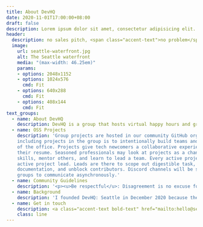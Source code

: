 ```yaml
---
title: About DevHQ
date: 2020-11-01T17:00:00+08:00
draft: false
description: Lorem ipsum dolor sit amet, consectetur adipisicing elit. Dolores porro voluptas esse natus nemo aperiam asperiores velit neque, magni molestiae!
header:
  description: no sales pitch, <span class="accent-text">no problem</span>.
  image:
    url: seattle-waterfront.jpg
    alt: The Seattle waterfront
    media: "(max-width: 46.25em)"
    params:
    - options: 2048x1152
    - options: 1024x576
      cmd: Fit
    - options: 640x288
      cmd: Fit
    - options: 408x144
      cmd: Fit
text_groups:
  - name: About DevHQ
    description: DevHQ is a group that hosts virtual happy hours and group projects. Events are a mix of group games, open discussion, and project updates, and are free to attend. There's no pressure to work on the team projects, so feel free to come just for the happy hours.
  - name: OSS Projects
    description: 'Group projects are hosted in our community GitHub organization. During events, we will breakout into groups for project-based discussions. The purpose of
    including projects in the group is to intentionally build teams and networks outside
    of the office. Projects give tech newcomers a collaborative experience to round out
    their resume. Seasoned professionals may look at projects as a chance to sharpen
    skills, mentor others, and learn to lead a team. Every active project must have an
    active project lead. Leads are there to scope out digestible task, aggregate
    documentation, and unblock contributors. Discord channels will be setup for project
    groups to communicate asynchronously.'
  - name: Community Guidelines
    description: '<p><u>Be respectful</u>: Disagreement is no excuse for poor manners. We work together to resolve conflict, assume good intentions and do our best to act in an empathic fashion. We do not allow frustration to turn into a personal attack. A community where people feel uncomfortable or threatened is not an enjoyable or inclusive one.</p><p><u>Take responsibility</u>: for words and actions. We can all make mistakes; when we do, we take responsibility for them. If someone has been harmed or offended, we listen carefully and respectfully, and work to right the wrong.</p><p><u>Be considerate</u>: Events, online chat, and code repositories will be experienced by other people. Decisions we make will affect members, users, and more, so we should consider others when making decisions.</p>'
  - name: Background
    description: 'I founded DevHQ: Seattle in December 2020 because there seemed to be a gap in local meetups for virtual happy hours + hackathons. Existing meetups focused either newcomers to the field or veterans discussing niche topics. I think hosting fun, open-ended events & projects will make room for developers with different backgrounds to mingle and learn from each other. - Kevin Caravaggio'
  - name: Get in touch
    description: <a class="accent-text bold-text" href="mailto:hello@seedshare.io?subject=Hello%20DevHQ">hello@seedshare.io</a>
    class: line
---
```

